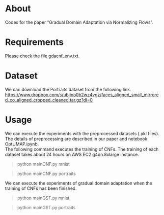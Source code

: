 # About
Codes for the paper "Gradual Domain Adaptation via Normalizing Flows".

# Requirements
Please check the file gdacnf_env.txt.

# Dataset
We can download the Portraits dataset from the following link.
https://www.dropbox.com/s/ubjjoo0b2wz4vgz/faces_aligned_small_mirrored_co_aligned_cropped_cleaned.tar.gz?dl=0

# Usage
We can execute the experiments with the preprocessed datasets (.pkl files).  
The details of preprocessing are described in our paper and notebook OptUMAP.ipynb.  
The following command executes the training of CNFs. The training of each dataset takes about 24 hours on AWS EC2 g4dn.8xlarge instance.

> python mainCNF.py mnist  
  
> python mainCNF.py portraits

We can execute the experiments of gradual domain adaptation when the training of CNFs has been finished.
> python mainGST.py mnist

> python mainGST.py portraits